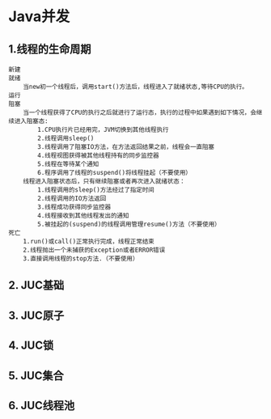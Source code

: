 # Java并发

## 1.线程的生命周期
    新建
    就绪
        当new初一个线程后，调用start()方法后，线程进入了就绪状态,等待CPU的执行。
    运行
    阻塞
        当一个线程获得了CPU的执行之后就进行了运行态，执行的过程中如果遇到如下情况，会继续进入阻塞态:
            1.CPU执行片已经用完，JVM切换到其他线程执行
            2.线程调用sleep()
            3.线程调用了阻塞IO方法，在方法返回结果之前，线程会一直阻塞
            4.线程视图获得被其他线程持有的同步监控器
            5.线程在等待某个通知
            6.程序调用了线程的suspend()将线程挂起（不要使用）
        线程进入阻塞状态后，只有继续阻塞或者再次进入就绪状态：
            1.线程调用的sleep()方法经过了指定时间
            2.线程调用的IO方法返回
            3.线程成功获得同步监控器
            4.线程接收到其他线程发出的通知
            5.被挂起的(suspend)的线程调用管理resume()方法（不要使用）
    死亡
        1.run()或call()正常执行完成，线程正常结束
        2.线程抛出一个未捕获的Exception或者ERROR错误
        3.直接调用线程的stop方法.（不要使用）

## 2. JUC基础



## 3. JUC原子



## 4. JUC锁


## 5. JUC集合


## 6. JUC线程池
